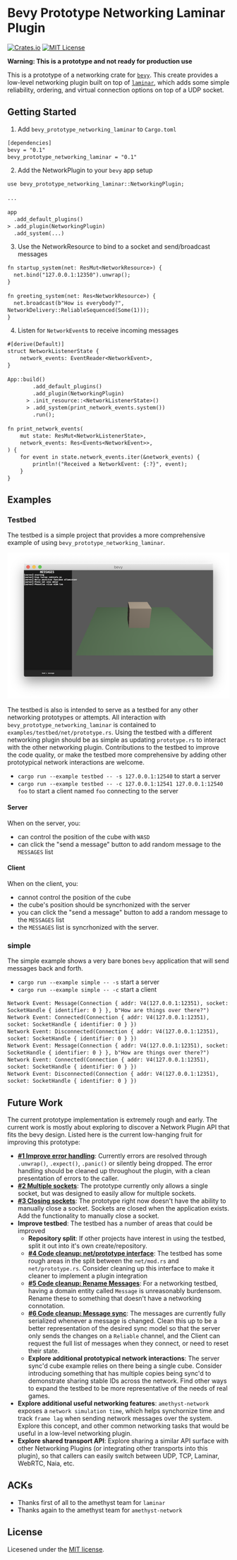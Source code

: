 # Bevy Prototype Networking Laminar Plugin

[![Crates.io](https://img.shields.io/crates/v/bevy_prototype_networking_laminar.svg)](https://crates.io/crates/bevy_prototype_networking_laminar)
[![MIT License](https://img.shields.io/badge/license-MIT-blue.svg)](https://opensource.org/licenses/MIT)

**Warning: This is a prototype and not ready for production use**

This is a prototype of a networking crate for [`bevy`](https://github.com/bevyengine/bevy). This create provides a low-level networking plugin built on top of [`laminar`](https://github.com/amethyst/laminar), which adds some simple reliability, ordering, and virtual connection options on top of a UDP socket.

## Getting Started

1. Add `bevy_prototype_networking_laminar` to `Cargo.toml`

```
[dependencies]
bevy = "0.1"
bevy_prototype_networking_laminar = "0.1"
```

2. Add the NetworkPlugin to your `bevy` app setup

```
use bevy_prototype_networking_laminar::NetworkingPlugin;

...

app
  .add_default_plugins()
> .add_plugin(NetworkingPlugin)
  .add_system(...)
```

3. Use the NetworkResource to bind to a socket and send/broadcast messages

```
fn startup_system(net: ResMut<NetworkResource>) {
  net.bind("127.0.0.1:12350").unwrap();
}

fn greeting_system(net: Res<NetworkResource>) {
  net.broadcast(b"How is everybody?", NetworkDelivery::ReliableSequenced(Some(1)));
}
```

4. Listen for `NetworkEvent`s to receive incoming messages

```
#[derive(Default)]
struct NetworkListenerState {
    network_events: EventReader<NetworkEvent>,
}

App::build()
        .add_default_plugins()
        .add_plugin(NetworkingPlugin)
      > .init_resource::<NetworkListenerState>()
      > .add_system(print_network_events.system())
        .run();

fn print_network_events(
    mut state: ResMut<NetworkListenerState>,
    network_events: Res<Events<NetworkEvent>>,
) {
    for event in state.network_events.iter(&network_events) {
        println!("Received a NetworkEvent: {:?}", event);
    }
}
```

## Examples

### Testbed

The testbed is a simple project that provides a more comprehensive example of using `bevy_prototype_networking_laminar`.

![Testbed Screenshot](assets/screenshots/testbed-screenshot.png)

The testbed is also is intended to serve as a testbed for any other networking prototypes or attempts. All interaction with `bevy_prototype_networking_laminar` is contained to `examples/testbed/net/prototype.rs`. Using the testbed with a different networking plugin should be as simple as updating `prototype.rs` to interact with the other networking plugin. Contributions to the testbed to improve the code quality, or make the testbed more comprehensive by adding other prototypical network interactions are welcome.

- `cargo run --example testbed -- -s 127.0.0.1:12540` to start a server
- `cargo run --example testbed -- -c 127.0.0.1:12541 127.0.0.1:12540 foo` to start a client named `foo` connecting to the server

#### Server

When on the server, you:

- can control the position of the cube with `WASD`
- can click the "send a message" button to add random message to the `MESSAGES` list

#### Client

When on the client, you:

- cannot control the position of the cube
- the cube's position should be syncrhonized with the server
- you can click the "send a message" button to add a random message to the `MESSAGES` list
- the `MESSAGES` list is syncrhonized with the server.

### simple

The simple example shows a very bare bones `bevy` application that will send messages back and forth.

- `cargo run --example simple -- -s` start a server
- `cargo run --example simple -- -c` start a client

```
Network Event: Message(Connection { addr: V4(127.0.0.1:12351), socket: SocketHandle { identifier: 0 } }, b"How are things over there?")
Network Event: Connected(Connection { addr: V4(127.0.0.1:12351), socket: SocketHandle { identifier: 0 } })
Network Event: Disconnected(Connection { addr: V4(127.0.0.1:12351), socket: SocketHandle { identifier: 0 } })
Network Event: Message(Connection { addr: V4(127.0.0.1:12351), socket: SocketHandle { identifier: 0 } }, b"How are things over there?")
Network Event: Connected(Connection { addr: V4(127.0.0.1:12351), socket: SocketHandle { identifier: 0 } })
Network Event: Disconnected(Connection { addr: V4(127.0.0.1:12351), socket: SocketHandle { identifier: 0 } })
```

## Future Work

The current prototype implementation is extremely rough and early. The current work is mostly about exploring to discover a Network Plugin API that fits the bevy design. Listed here is the current low-hanging fruit for improving this prototype:

- **[#1 Improve error handling](https://github.com/ncallaway/bevy_prototype_networking_laminar/issues/1)**: Currently errors are resolved through `.unwrap()`, `.expect()`, `.panic()` or silently being dropped. The error handling should be cleaned up throughout the plugin, with a clean presentation of errors to the caller.
- **[#2 Multiple sockets](https://github.com/ncallaway/bevy_prototype_networking_laminar/issues/2)**: The prototype currently only allows a single socket, but was designed to easily allow for multiple sockets.
- **[#3 Closing sockets](https://github.com/ncallaway/bevy_prototype_networking_laminar/issues/3)**: The prototype right now doesn't have the ability to manually close a socket. Sockets are closed when the application exists. Add the functionality to manually close a socket.
- **Improve testbed**: The testbed has a number of areas that could be improved
  - **Repository split**: If other projects have interest in using the testbed, split it out into it's own create/repository.
  - **[#4 Code cleanup: net/prototype interface](https://github.com/ncallaway/bevy_prototype_networking_laminar/issues/4)**: The testbed has some rough areas in the split between the `net/mod.rs` and `net/prototype.rs`. Consider cleaning up this interface to make it cleaner to implement a plugin integration
  - **[#5 Code cleanup: Rename Messages](https://github.com/ncallaway/bevy_prototype_networking_laminar/issues/5)**: For a networking testbed, having a domain entity called `Message` is unreasonably burdensom. Rename these to something that doesn't have a networking connotation.
  - **[#6 Code cleanup: Message sync](https://github.com/ncallaway/bevy_prototype_networking_laminar/issues/6)**: The messages are currently fully serialized whenever a message is changed. Clean this up to be a better representation of the desired sync model so that the server only sends the changes on a `Reliable` channel, and the Client can request the full list of messages when they connect, or need to reset their state.
  - **Explore additional prototypical network interactions**: The server sync'd cube example relies on there being a single cube. Consider introducing something that has multiple copies being sync'd to demonstrate sharing stable IDs across the network. Find other ways to expand the testbed to be more representative of the needs of real games.
- **Explore additional useful networking features**: `amethyst-network` exposes a `network simulation time`, which helps synchornize time and track `frame lag` when sending network messages over the system. Explore this concept, and other common networking tasks that would be useful in a low-level networking plugin.
- **Explore shared transport API**: Explore sharing a similar API surface with other Networking Plugins (or integrating other transports into this plugin), so that callers can easily switch between UDP, TCP, Laminar, WebRTC, Naia, etc.

## ACKs

- Thanks first of all to the amethyst team for `laminar`
- Thanks again to the amethyst team for `amethyst-network`

## License

Licesened under the [MIT license](https://opensource.org/licenses/MIT).
